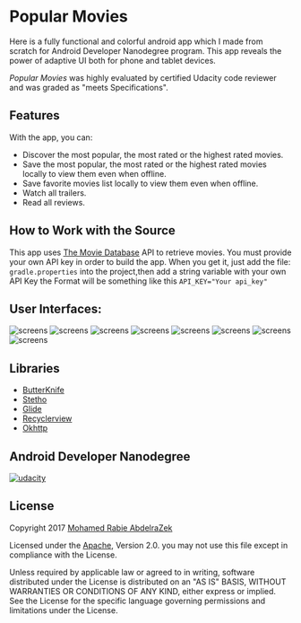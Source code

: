 # Popular Movies

Here is a fully functional and colorful android app which I made from scratch for Android Developer Nanodegree program.
This app reveals the power of adaptive UI both for phone and tablet devices.

*Popular Movies* was highly evaluated by certified Udacity code reviewer and was graded as "meets Specifications".

## Features

With the app, you can:
* Discover the most popular, the most rated or the highest rated movies.
* Save the most popular, the most rated or the highest rated movies locally to view them even when offline.
* Save favorite movies list locally to view them even when offline.
* Watch all trailers.
* Read  all reviews.

## How to Work with the Source

This app uses [The Movie Database](https://www.themoviedb.org/documentation/api) API to retrieve movies.
You must provide your own API key in order to build the app. When you get it, just add the file:
    ```
    gradle.properties
    ```
  into the project,then add a string variable with your own API Key
    the Format will be something like this
    ```
    API_KEY="Your api_key"
    ```
## User Interfaces:

![screens](../master/screens/device-2017-03-04-104330.png)
![screens](../master/screens/device-2017-03-04-104235.png)
![screens](../master/screens/device-2017-03-04-104402.png)
![screens](../master/screens/device-2017-03-04-104505.png)
![screens](../master/screens/device-2017-03-04-104525.png)
![screens](../master/screens/device-2017-03-04-104543.png)
![screens](../master/screens/device-2017-03-04-111427.png)
![screens](../master/screens/device-2017-03-04-104622.png)

## Libraries

* [ButterKnife](https://github.com/JakeWharton/butterknife)
* [Stetho](http://facebook.github.io/stetho/)
* [Glide](https://github.com/bumptech/glide)
* [Recyclerview]()
* [Okhttp](https://github.com/square/okhttp)


## Android Developer Nanodegree
[![udacity][1]][2]

[1]: ../master/screens/nanodegree-logo.png
[2]: https://www.udacity.com/course/android-developer-nanodegree--nd801


## License

Copyright 2017 [Mohamed Rabie AbdelraZek](https://www.facebook.com/MohamedAbdelraZzZek)

Licensed under the [Apache]( http://www.apache.org/licenses/LICENSE-2.0), Version 2.0.
you may not use this file except in compliance with the License.

Unless required by applicable law or agreed to in writing, software
distributed under the License is distributed on an "AS IS" BASIS,
WITHOUT WARRANTIES OR CONDITIONS OF ANY KIND, either express or implied.
See the License for the specific language governing permissions and
limitations under the License.